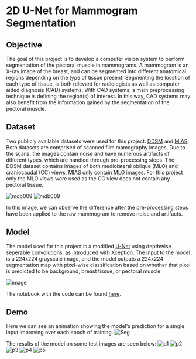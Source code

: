 # 2D U-Net for Mammogram Segmentation
 
## Objective
The goal of this project is to develop a computer vision system to perform segmentation of the pectoral muscle in mammograms. A mammogram is an X-ray image of the breast, and can be segmented into different anatomical regions depending on the type of tissue present. Segmenting the locstion of each type of tissue, is both relevant for radiologists as well as computer aided diagnosis (CAD) systems. With CAD systems, a main preprocessing technique is defining the region(s) of interest. In this way, CAD systems may also benefit from the information gained by the segmentation of the pectoral muscle.

## Dataset
Two publicly available datasets were used for this project: <a href="https://wiki.cancerimagingarchive.net/display/Public/CBIS-DDSM">DDSM</a> and <a href="https://www.repository.cam.ac.uk/handle/1810/250394">MIAS</a>. Both datasets are comprised of scanned film mamography images. Due to the scans, the images contain noise and have numerous artifacts of different types, which are handled through pre-processing steps. The DDSM dataset contains images of both mediolateral oblique (MLO) and craniocaudal (CC) views, MIAS only contain MLO images. For this project only the MLO views were used as the CC view does not contain any pectoral tissue. 

![mdb009](https://user-images.githubusercontent.com/72168799/133535367-b2590f9c-3247-4bfa-82fd-5ee4b7a9693b.png)
![mdb009](https://user-images.githubusercontent.com/72168799/133535376-c0554256-dbd0-4d11-b0a4-94ef3cca9fbb.png)

In this image, we can observe the difference after the pre-processing steps have been applied to the raw mammogram to remove noise and artifacts.


## Model
The model used for this project is a modified <a href="https://arxiv.org/ftp/arxiv/papers/2011/2011.01118.pdf">U-Net</a> using depthwise seperable convolutions, as introduced with <a href="https://arxiv.org/pdf/1610.02357.pdf">Xception</a>. The input to the model is a 224x224 grayscale image, and the model outputs a 224x224 segmentation map with pixel-wise classification based on whether that pixel is predicted to be background, breast tissue, or pectoral muscle. 

![image](https://user-images.githubusercontent.com/72168799/133542094-c4fd7a42-d087-4bef-bb9c-84e3aba4345c.png)

The notebook with the code can be found <a href="https://nefrank.github.io/Segmentation_DDSM.html">here</a>.

## Demo

Here we can see an animation showing the model's prediction for a single input improving over each epoch of training.
![Seg](https://user-images.githubusercontent.com/72168799/133529846-4bc793a7-6533-417e-8c41-c70365e30c9a.gif)

The results of the model on some test images are seen below:
![p1](https://user-images.githubusercontent.com/72168799/133529946-aa16b455-6614-4933-ad65-443f1fa9e1bd.png)
![p2](https://user-images.githubusercontent.com/72168799/133529976-eb0a6ef9-4ed4-4b9d-8c3a-dc9681024e5c.png)
![p3](https://user-images.githubusercontent.com/72168799/133529981-92dd9e85-5280-41cc-be47-e5f57430a016.png)
![p4](https://user-images.githubusercontent.com/72168799/133529982-b477507c-afd5-4c3a-9db2-66f30f3d091c.png)
![p5](https://user-images.githubusercontent.com/72168799/133529987-2f4215c4-554f-46d2-9118-c7afa15c4557.png)

